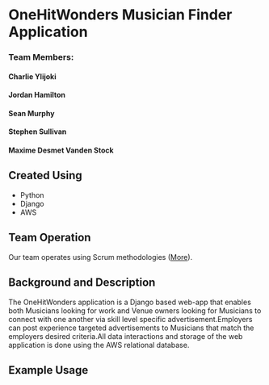 # OneHitWonders Musician Finder Application

### Team Members:
#### Charlie Ylijoki
#### Jordan Hamilton
#### Sean Murphy
#### Stephen Sullivan
#### Maxime Desmet Vanden Stock

## Created Using
 - Python
 - Django
 - AWS
 
 ## Team Operation
 Our team operates using Scrum methodologies ([More](https://www.scrumguides.org/scrum-guide.html#team-po)).
 
 ## Background and Description
The OneHitWonders application is a Django based web-app that enables both Musicians looking for work and Venue owners looking for Musicians to connect with one another via skill level specific advertisement.Employers can post experience targeted advertisements to Musicians that match the employers desired criteria.All data interactions and storage of the web application is done using the AWS relational database.



## Example Usage

